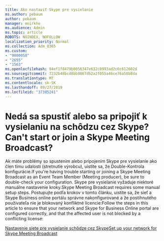 ```yaml
---
title: Ako nastaviť Skype pre vysielanie
ms.author: pebaum
author: pebaum
manager: mnirkhe
ms.audience: Admin
ms.topic: article
ROBOTS: NOINDEX, NOFOLLOW
localization_priority: Normal
ms.collection: Adm_O365
ms.custom:
- "9000058"
- "2655"
- "1563"
ms.openlocfilehash: 94ef1f8479b0056347e632c8993ad2c6c612602d
ms.sourcegitcommit: 7232b48bcd8bb9867d52a2f055a46ce76a58b8da
ms.translationtype: MT
ms.contentlocale: sk-SK
ms.lasthandoff: 09/27/2019
ms.locfileid: "37305241"
---
```

# <a name="cant-start-or-join-a-skype-meeting-broadcast"></a><span data-ttu-id="83685-102">Nedá sa spustiť alebo sa pripojiť k vysielaniu na schôdzu cez Skype?</span><span class="sxs-lookup"><span data-stu-id="83685-102">Can't start or join a Skype Meeting Broadcast?</span></span>

<span data-ttu-id="83685-103">Ak máte problémy so spustením alebo pripojením Skype pre vysielanie ako člen tímu udalosti (stretnutie výrobcu), uistite sa, že Double-Kontrola konfigurácie.</span><span class="sxs-lookup"><span data-stu-id="83685-103">If you're having trouble starting or joining a Skype Meeting Broadcast as an Event Team Member (Meeting producer), be sure to double-check your configuration.</span></span> <span data-ttu-id="83685-104">Skype pre vysielanie vyžaduje niektoré manuálne nastavenie kroky.</span><span class="sxs-lookup"><span data-stu-id="83685-104">Skype Meeting Broadcast requires some manual setup steps.</span></span> <span data-ttu-id="83685-105">Postupujte podľa krokov v tomto článku, uistite sa, že sieť a Skype Business online portálu správne nakonfigurované a že postihnutého používateľa nie je blokovaný konfliktné licencie:</span><span class="sxs-lookup"><span data-stu-id="83685-105">Follow the steps in this article to ensure that your network and Skype for Business Online portal are configured correctly, and that the affected user is not blocked by a conflicting license:</span></span>

[<span data-ttu-id="83685-106">Nastavenie siete pre vysielanie schôdze cez Skype</span><span class="sxs-lookup"><span data-stu-id="83685-106">Set up your network for Skype Meeting Broadcast</span></span>](https://docs.microsoft.com/SkypeForBusiness/set-up-your-network-for-skype-meeting-broadcast/set-up-your-network-for-skype-meeting-broadcast)